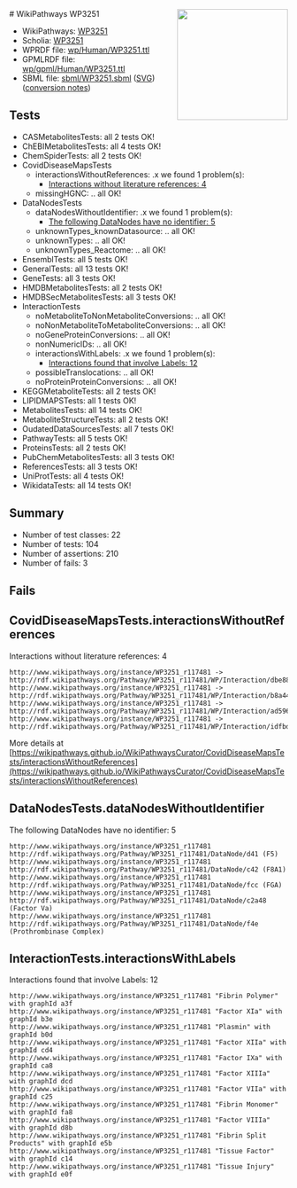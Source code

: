 <img style="float: right; width: 200px" src="../logo.png" />
# WikiPathways WP3251

* WikiPathways: [WP3251](https://identifiers.org/wikipathways:WP3251)
* Scholia: [WP3251](https://scholia.toolforge.org/wikipathways/WP3251)
* WPRDF file: [wp/Human/WP3251.ttl](../wp/Human/WP3251.ttl)
* GPMLRDF file: [wp/gpml/Human/WP3251.ttl](../wp/gpml/Human/WP3251.ttl)
* SBML file: [sbml/WP3251.sbml](../sbml/WP3251.sbml) ([SVG](../sbml/WP3251.svg)) ([conversion notes](../sbml/WP3251.txt))

## Tests
* CASMetabolitesTests: all 2 tests OK!
* ChEBIMetabolitesTests: all 4 tests OK!
* ChemSpiderTests: all 2 tests OK!
* CovidDiseaseMapsTests
    * interactionsWithoutReferences: .x we found 1 problem(s):
        * [Interactions without literature references: 4](#2e295932)
    * missingHGNC: .. all OK!
* DataNodesTests
    * dataNodesWithoutIdentifier: .x we found 1 problem(s):
        * [The following DataNodes have no identifier: 5](#d2d32fa4)
    * unknownTypes_knownDatasource: .. all OK!
    * unknownTypes: .. all OK!
    * unknownTypes_Reactome: .. all OK!
* EnsemblTests: all 5 tests OK!
* GeneralTests: all 13 tests OK!
* GeneTests: all 3 tests OK!
* HMDBMetabolitesTests: all 2 tests OK!
* HMDBSecMetabolitesTests: all 3 tests OK!
* InteractionTests
    * noMetaboliteToNonMetaboliteConversions: .. all OK!
    * noNonMetaboliteToMetaboliteConversions: .. all OK!
    * noGeneProteinConversions: .. all OK!
    * nonNumericIDs: .. all OK!
    * interactionsWithLabels: .x we found 1 problem(s):
        * [Interactions found that involve Labels: 12](#fe97a8ba)
    * possibleTranslocations: .. all OK!
    * noProteinProteinConversions: .. all OK!
* KEGGMetaboliteTests: all 2 tests OK!
* LIPIDMAPSTests: all 1 tests OK!
* MetabolitesTests: all 14 tests OK!
* MetaboliteStructureTests: all 2 tests OK!
* OudatedDataSourcesTests: all 7 tests OK!
* PathwayTests: all 5 tests OK!
* ProteinsTests: all 2 tests OK!
* PubChemMetabolitesTests: all 3 tests OK!
* ReferencesTests: all 3 tests OK!
* UniProtTests: all 4 tests OK!
* WikidataTests: all 14 tests OK!


## Summary

* Number of test classes: 22
* Number of tests: 104
* Number of assertions: 210
* Number of fails: 3

## Fails

<a name="2e295932" />

## CovidDiseaseMapsTests.interactionsWithoutReferences

Interactions without literature references: 4
```
http://www.wikipathways.org/instance/WP3251_r117481 -> http://rdf.wikipathways.org/Pathway/WP3251_r117481/WP/Interaction/dbe88
http://www.wikipathways.org/instance/WP3251_r117481 -> http://rdf.wikipathways.org/Pathway/WP3251_r117481/WP/Interaction/b8a44
http://www.wikipathways.org/instance/WP3251_r117481 -> http://rdf.wikipathways.org/Pathway/WP3251_r117481/WP/Interaction/ad596
http://www.wikipathways.org/instance/WP3251_r117481 -> http://rdf.wikipathways.org/Pathway/WP3251_r117481/WP/Interaction/idfbd5bdb3
```

More details at [https://wikipathways.github.io/WikiPathwaysCurator/CovidDiseaseMapsTests/interactionsWithoutReferences](https://wikipathways.github.io/WikiPathwaysCurator/CovidDiseaseMapsTests/interactionsWithoutReferences)

<a name="d2d32fa4" />

## DataNodesTests.dataNodesWithoutIdentifier

The following DataNodes have no identifier: 5
```
http://www.wikipathways.org/instance/WP3251_r117481 http://rdf.wikipathways.org/Pathway/WP3251_r117481/DataNode/d41 (F5)
http://www.wikipathways.org/instance/WP3251_r117481 http://rdf.wikipathways.org/Pathway/WP3251_r117481/DataNode/c42 (F8A1)
http://www.wikipathways.org/instance/WP3251_r117481 http://rdf.wikipathways.org/Pathway/WP3251_r117481/DataNode/fcc (FGA)
http://www.wikipathways.org/instance/WP3251_r117481 http://rdf.wikipathways.org/Pathway/WP3251_r117481/DataNode/c2a48 (Factor Va)
http://www.wikipathways.org/instance/WP3251_r117481 http://rdf.wikipathways.org/Pathway/WP3251_r117481/DataNode/f4e (Prothrombinase Complex)
```

<a name="fe97a8ba" />

## InteractionTests.interactionsWithLabels

Interactions found that involve Labels: 12
```
http://www.wikipathways.org/instance/WP3251_r117481 "Fibrin Polymer" with graphId a3f
http://www.wikipathways.org/instance/WP3251_r117481 "Factor XIa" with graphId b3e
http://www.wikipathways.org/instance/WP3251_r117481 "Plasmin" with graphId b0d
http://www.wikipathways.org/instance/WP3251_r117481 "Factor XIIa" with graphId cd4
http://www.wikipathways.org/instance/WP3251_r117481 "Factor IXa" with graphId ca8
http://www.wikipathways.org/instance/WP3251_r117481 "Factor XIIIa" with graphId dcd
http://www.wikipathways.org/instance/WP3251_r117481 "Factor VIIa" with graphId c25
http://www.wikipathways.org/instance/WP3251_r117481 "Fibrin Monomer" with graphId fa8
http://www.wikipathways.org/instance/WP3251_r117481 "Factor VIIIa" with graphId d8b
http://www.wikipathways.org/instance/WP3251_r117481 "Fibrin Split Products" with graphId e5b
http://www.wikipathways.org/instance/WP3251_r117481 "Tissue Factor" with graphId c14
http://www.wikipathways.org/instance/WP3251_r117481 "Tissue Injury" with graphId e0f
```

